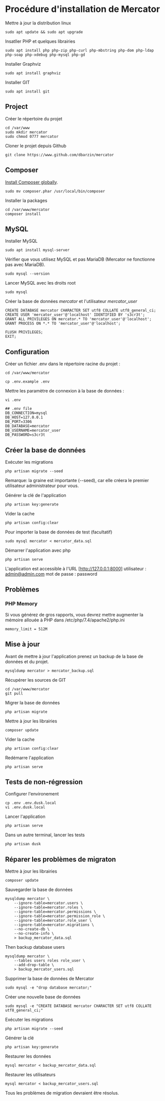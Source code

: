 # Procédure d'installation de Mercator

Mettre à jour la distribution linux

    sudo apt update && sudo apt upgrade

Insatller PHP et quelques librairies

    sudo apt install php php-zip php-curl php-mbstring php-dom php-ldap php-soap php-xdebug php-mysql php-gd

Installer Graphviz

    sudo apt install graphviz

Installer GIT

    sudo apt install git

## Project

Créer le répertoire du projet

    cd /var/www
    sudo mkdir mercator
    sudo chmod 0777 mercator
    
Cloner le projet depuis Github

    git clone https://www.github.com/dbarzin/mercator

## Composer

[Install Composer globally](https://getcomposer.org/download/).

    sudo mv composer.phar /usr/local/bin/composer

Installer la packages

    cd /var/www/mercator
    composer install

## MySQL

Installer MySQL

    sudo apt install mysql-server

Vérifier que vous utilisez MySQL et pas MariaDB (Mercator ne fonctionne pas avec MariaDB).

    sudo mysql --version

Lancer MySQL avec les droits root

    sudo mysql

Créer la base de données _mercator_ et l'utilisateur _mercator_user_

    CREATE DATABASE mercator CHARACTER SET utf8 COLLATE utf8_general_ci;
    CREATE USER 'mercator_user'@'localhost' IDENTIFIED BY 's3cr3t';
    GRANT ALL PRIVILEGES ON mercator.* TO 'mercator_user'@'localhost';
    GRANT PROCESS ON *.* TO 'mercator_user'@'localhost';

    FLUSH PRIVILEGES;
    EXIT;

## Configuration

Créer un fichier .env dans le répertoire racine du projet :

    cd /var/www/mercator

    cp .env.example .env

Mettre les paramètre de connexion à la base de données :

    vi .env

    ## .env file
    DB_CONNECTION=mysql
    DB_HOST=127.0.0.1
    DB_PORT=3306
    DB_DATABASE=mercator
    DB_USERNAME=mercator_user
    DB_PASSWORD=s3cr3t


## Créer la base de données

Exécuter les migrations

    php artisan migrate --seed 

Remarque: la graine est importante (--seed), car elle créera le premier utilisateur administrateur pour vous.

Générer la clé de l'application
 
    php artisan key:generate

Vider la cache

    php artisan config:clear

Pour importer la base de données de test (facultatif)

    sudo mysql mercator < mercator_data.sql

Démarrer l'application avec php

    php artisan serve

L'application est accessible à l'URL [http://127.0.0.1:8000]
    utilisateur : admin@admin.com
    mot de passe : password

## Problèmes

### PHP Memory

Si vous générez de gros rapports, vous devrez mettre augmenter la mémoire allouée à PHP dans /etc/php/7.4/apache2/php.ini

    memory_limit = 512M

## Mise à jour

Avant de mettre à jour l'application prenez un backup de la base de données et du projet.

    mysqldump mercator > mercator_backup.sql

Récupérer les sources de GIT

    cd /var/www/mercator
    git pull

Migrer la base de données

    php artisan migrate

Mettre à jour les librairies

    composer update

Vider la cache

    php artisan config:clear
    
Redémarre l'application

    php artisan serve
   
## Tests de non-régression

Configurer l'environement

    cp .env .env.dusk.local
    vi .env.dusk.local

Lancer l'application

    php artisan serve

Dans un autre terminal, lancer les tests 

    php artisan dusk

## Réparer les problèmes de migraton

Mettre à jour les librairies

    composer update

Sauvegarder la base de données

    mysqldump mercator \
        --ignore-table=mercator.users \
        --ignore-table=mercator.roles \
        --ignore-table=mercator.permissions \
        --ignore-table=mercator.permission_role \
        --ignore-table=mercator.role_user \
        --ignore-table=mercator.migrations \
        --no-create-db \
        --no-create-info \
        > backup_mercator_data.sql

Then backup database users

    mysqldump mercator \
        --tables users roles role_user \
        --add-drop-table \
        > backup_mercator_users.sql

Supprimer la base de données de Mercator

    sudo mysql -e "drop database mercator;"

Créer une nouvelle base de données 

    sudo mysql -e "CREATE DATABASE mercator CHARACTER SET utf8 COLLATE utf8_general_ci;"

Exécuter les migrations 

    php artisan migrate --seed 

Générer la clé
 
    php artisan key:generate

Restaurer les données

    mysql mercator < backup_mercator_data.sql

Restaurer les utilisateurs

    mysql mercator < backup_mercator_users.sql

Tous les problèmes de migration devraient être résolus.
